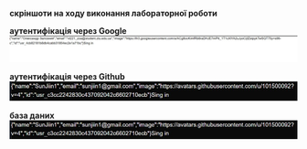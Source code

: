 **скріншоти на ходу виконання лабораторної роботи**

**аутентифікація через Google**
![image](./screenshot/user_in_browser.jpg)

**аутентифікація через Github**
![image](./screenshot/user_in_browser_github.jpg)

**база даних**
![image](./screenshot/user_in_browser_github.jpg)

